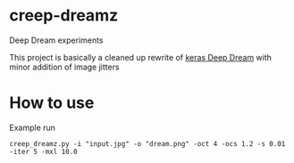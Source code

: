 # creep-dreamz

Deep Dream experiments

This project is basically a cleaned up rewrite of [keras Deep Dream](https://github.com/keras-team/keras/blob/master/examples/deep_dream.py) with minor addition of image jitters

# How to use

Example run

```
creep_dreamz.py -i "input.jpg" -o "dream.png" -oct 4 -ocs 1.2 -s 0.01 -iter 5 -mxl 10.0
```
